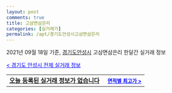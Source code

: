 ```yaml
---
layout: post
comments: true
title: 고삼면삼은리
categories: [실거래가]
permalink: /apt/경기도안성시고삼면삼은리
---
```


2021년 09월 18일 기준, <a href="/apt/경기도안성시">경기도안성시</a> 고삼면삼은리 한달간 실거래 정보

<a style="color: blue;" href="/apt/경기도안성시">< 경기도 안성시 전체 실거래 정보</a>
<!---- start ---->
<table>
  <tr>
    <td colspan="4" style="font-weight: bold;"><a href="/apt/경기도안성시고삼면삼은리{name_without_space}">오늘 등록된 실거래 정보가 없습니다</a> &nbsp;&nbsp;&nbsp; <a style="color: blue; font-size: smaller;" href="/apt/경기도안성시고삼면삼은리{name_without_space}">면적별 최고가 ></a></td>
  </tr>
    
</table>
<!---- end ---->
    